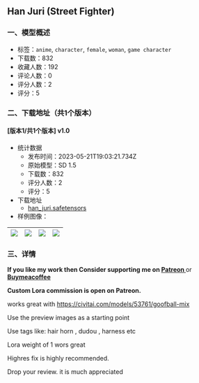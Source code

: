 ## Han Juri (Street Fighter)
### 一、模型概述

- 标签：`anime`, `character`, `female`, `woman`, `game character`
- 下载数：832
- 收藏人数：192
- 评论人数：0
- 评分人数：2
- 评分：5

### 二、下载地址（共1个版本）

#### [版本1/共1个版本] v1.0

- 统计数据
  - 发布时间：2023-05-21T19:03:21.734Z
  - 原始模型：SD 1.5
  - 下载数：832
  - 评分人数：2
  - 评分：5
- 下载地址
  - [han_juri.safetensors](https://civitai.com/api/download/models/77165)
- 样例图像：

| <img src="https://image.civitai.com/xG1nkqKTMzGDvpLrqFT7WA/992819c5-faa3-4d0f-aaef-c37f96630cb7/width=450/865204.jpeg" /> | <img src="https://image.civitai.com/xG1nkqKTMzGDvpLrqFT7WA/7c0b3e21-a669-42ff-8dd6-c61e1c9d2488/width=450/865205.jpeg" /> | <img src="https://image.civitai.com/xG1nkqKTMzGDvpLrqFT7WA/673fbb03-3bf4-4efe-bfba-3f4c8cb52454/width=450/865198.jpeg" /> | <img src="https://image.civitai.com/xG1nkqKTMzGDvpLrqFT7WA/e983abbf-8252-4c9e-a305-494796ebd293/width=450/865200.jpeg" /> |
| ---- | ---- | ---- | ---- |


### 三、详情
<p><strong>If you like my work then Consider supporting me on </strong><a target="_blank" rel="ugc" href="https://www.patreon.com/GoofyAi"><strong>Patreon </strong></a>or <a target="_blank" rel="ugc" href="https://www.buymeacoffee.com/goofyai"><strong>Buymeacoffee</strong></a></p><p><strong>Custom Lora commission is open on Patreon.</strong></p><p>works great with <a target="_blank" rel="ugc" href="https://civitai.com/models/53761/goofball-mix">https://civitai.com/models/53761/goofball-mix</a></p><p>Use the preview images as a starting point</p><p>Use tags like: hair horn , dudou , harness etc</p><p>Lora weight of 1 wors great</p><p>Highres fix is highly recommended.</p><p>Drop your review. it is much appreciated</p>